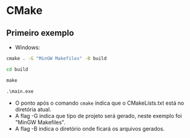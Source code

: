 # CMake

## Primeiro exemplo


- Windows:
```cmd
cmake . -G "MinGW Makefiles" -B build

cd build

make

.\main.exe
```

- O ponto após o comando `cmake` indica que o CMakeLists.txt está no diretória atual.
- A flag -G indica que tipo de projeto será gerado, neste exemplo foi "MinGW Makefiles".
- A flag -B indica o diretório onde ficará os arquivos gerados.